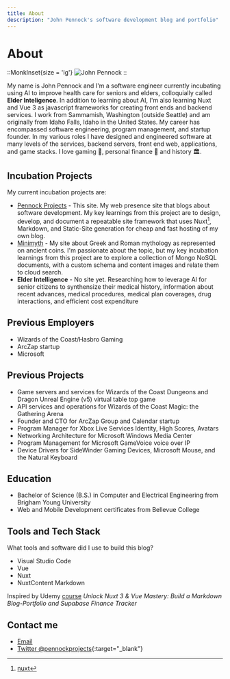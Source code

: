 ```yaml
---
title: About
description: "John Pennock's software development blog and portfolio"
--- 
```


# About

::MonkInset{size = 'lg'}
![John Pennock](/images/johnpennockbiz.jpg)
::

My name is John Pennock and I'm a software engineer currently incubating using AI to improve health care for seniors and elders, colloquially called **Elder Inteligence**. In addition to learning about AI, I'm also learning Nuxt and Vue 3 as javascript frameworks for creating front ends and backend services. I work from Sammamish, Washington (outside Seattle) and am originally from Idaho Falls, Idaho in the United States. My career has encompassed software engineering, program management, and startup founder. In my various roles I have designed and engineered software at many levels of the services, backend servers, front end web, applications, and game stacks. I love gaming 🐉, personal finance 💸 and history 🏛️.

## Incubation Projects

My current incubation projects are:

- [Pennock Projects](http://www.pennocks.net) - This site.  My web presence site that blogs about software development. My key learnings from this project are to design, develop, and document a repeatable site framework that uses Nuxt[^1], Markdown, and Static-Site generation for cheap and fast hosting of my own blog.
- [Minimyth](http://minimyth.com) - My site about Greek and Roman mythology as represented on ancient coins. I'm passionate about the topic, but my key incubation learnings from this project are to explore a collection of Mongo NoSQL documents, with a custom schema and content images and relate them to cloud search.
- **Elder Intelligence** - No site yet.  Researching how to leverage AI for senior citizens to synthensize their medical history, information about recent advances, medical procedures, medical plan coverages, drug interactions, and efficient cost expenditure

[^1]: [nuxt](http://nuxt.com)

## Previous Employers
- Wizards of the Coast/Hasbro Gaming
- ArcZap startup
- Microsoft

## Previous Projects
- Game servers and services for Wizards of the Coast Dungeons and Dragon Unreal Engine (v5) virtual table top game
- API services and operations for Wizards of the Coast Magic: the Gathering Arena
- Founder and CTO for ArcZap Group and Calendar startup
- Program Manager for Xbox Live Services Identity, High Scores, Avatars
- Networking Architecture for Microsoft Windows Media Center
- Program Management for Microsoft GameVoice voice over IP
- Device Drivers for SideWinder Gaming Devices, Microsoft Mouse, and the Natural Keyboard

## Education
- Bachelor of Science (B.S.) in Computer and Electrical Engineering from Brigham Young University
- Web and Mobile Development certificates from Bellevue College

## Tools and Tech Stack

What tools and software did I use to build this blog?

- Visual Studio Code
- Vue
- Nuxt
- NuxtContent Markdown

Inspired by Udemy [course](https://www.udemy.com/course/master-nuxt-full-stack-complete-guide/learn/lecture/40391596#overview) *Unlock Nuxt 3 & Vue Mastery: Build a Markdown Blog-Portfolio and Supabase Finance Tracker*

## Contact me
- [Email](mailto:pennockprojects@gmail.com)
- [Twitter @pennockprojects](https://twitter.com/PennockProjects){:target="_blank"}